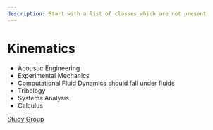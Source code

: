 ```yaml
---
description: Start with a list of classes which are not present
---
```


# Kinematics

* Acoustic Engineering
* Experimental Mechanics
* Computational Fluid Dynamics  should fall under fluids 
* Tribology
* Systems Analysis
* Calculus

[Study Group](https://www.rpistudygroup.org/MANE%20-%20Mechanical%2C%20Aeronautical%2C%20and%20Nuclear%20Engineering/)

